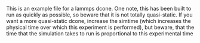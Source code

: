 This is an example file for a lammps dcone. One note, this has been built to
run as quickly as possible, so beware that it is not totally quasi-static. If
you want a more quasi-static dcone, increase the simtime (which increases the
physical time over which this experiment is performed), but beware, that the
time that the simulation takes to run is proportional to this experimental time
